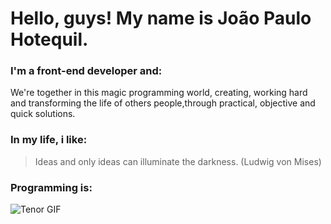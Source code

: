 # Hello, guys! My name is João Paulo Hotequil.

### I'm a front-end developer and: 

We're together in this magic programming world, creating, working hard and transforming the life of others people,through practical, objective and quick solutions.

### In my life, i like:

> Ideas and only ideas can illuminate the darkness. (Ludwig von Mises)

### Programming is:

![Tenor GIF](https://media.tenor.com/images/cdda4d937ceb893c7c6ce3963d55f4b2/tenor.gif)

<!--
**hotequil/hotequil** is a ✨ _special_ ✨ repository because its `README.md` (this file) appears on your GitHub profile.

Here are some ideas to get you started:

- 🔭 I’m currently working on ...
- 🌱 I’m currently learning ...
- 👯 I’m looking to collaborate on ...
- 🤔 I’m looking for help with ...
- 💬 Ask me about ...
- 📫 How to reach me: ...
- 😄 Pronouns: ...
- ⚡ Fun fact: ...
-->
